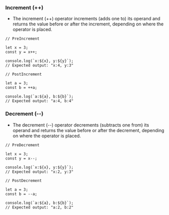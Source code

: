 ### Increment (++)
* The increment (++) operator increments (adds one to) its operand and returns the value before or after the increment, depending on where the operator is placed.
```
// PreIncrement

let x = 3;
const y = x++;

console.log(`x:${x}, y:${y}`);
// Expected output: "x:4, y:3"

// PostIncrement

let a = 3;
const b = ++a;

console.log(`a:${a}, b:${b}`);
// Expected output: "a:4, b:4"
```
### Decrement (--)
* The decrement (--) operator decrements (subtracts one from) its operand and returns the value before or after the decrement, depending on where the operator is placed.
```
// PreDecrement

let x = 3;
const y = x--;

console.log(`x:${x}, y:${y}`);
// Expected output: "x:2, y:3"

// PostDecrement

let a = 3;
const b = --a;

console.log(`a:${a}, b:${b}`);
// Expected output: "a:2, b:2"
```
